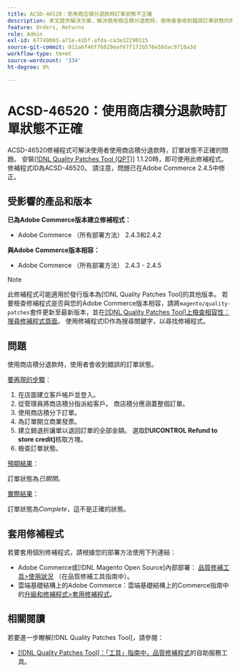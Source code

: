 ```yaml
---
title: ACSD-46520：使用商店積分退款時訂單狀態不正確
description: 本文提供解決方案，解決使用商店積分退款時，使用者會收到錯誤訂單狀態的問題。
feature: Orders, Returns
role: Admin
exl-id: 67740003-a71e-41bf-afda-ca3e32290115
source-git-commit: 011a6f46f76029eaf67f172b576e58dac9710a3d
workflow-type: tm+mt
source-wordcount: '334'
ht-degree: 0%

---
```


# ACSD-46520：使用商店積分退款時訂單狀態不正確

ACSD-46520修補程式可解決使用者使用商店積分退款時，訂單狀態不正確的問題。 安裝[[!DNL Quality Patches Tool (QPT)]](https://experienceleague.adobe.com/en/docs/commerce-operations/tools/quality-patches-tool/quality-patches-tool-to-self-serve-quality-patches) 1.1.20時，即可使用此修補程式。 修補程式ID為ACSD-46520。 請注意，問題已在Adobe Commerce 2.4.5中修正。

## 受影響的產品和版本

**已為Adobe Commerce版本建立修補程式：**

* Adobe Commerce （所有部署方法） 2.4.3和2.4.2

**與Adobe Commerce版本相容：**

* Adobe Commerce （所有部署方法） 2.4.3 - 2.4.5

>[!NOTE]
>
>此修補程式可能適用於發行版本為[!DNL Quality Patches Tool]的其他版本。 若要檢查修補程式是否與您的Adobe Commerce版本相容，請將`magento/quality-patches`套件更新至最新版本，並在[[!DNL Quality Patches Tool]上檢查相容性：搜尋修補程式頁面](https://experienceleague.adobe.com/tools/commerce-quality-patches/index.html)。 使用修補程式ID作為搜尋關鍵字，以尋找修補程式。

## 問題

使用商店積分退款時，使用者會收到錯誤的訂單狀態。

<u>要再現的步驟</u>：

1. 在店面建立客戶帳戶並登入。
1. 從管理員將商店積分指派給客戶。 商店積分應涵蓋整個訂單。
1. 使用商店積分下訂單。
1. 為訂單開立商業發票。
1. 建立銷退折讓單以退回訂單的全部金額。
選取&#x200B;**[!UICONTROL Refund to store credit]**&#x200B;核取方塊。
1. 檢查訂單狀態。

<u>預期結果</u>：

訂單狀態為&#x200B;*已關閉*。

<u>實際結果</u>：

訂單狀態為&#x200B;*Complete*，這不是正確的狀態。

## 套用修補程式

若要套用個別修補程式，請根據您的部署方法使用下列連結：

* Adobe Commerce或[!DNL Magento Open Source]內部部署： [品質修補工具>使用狀況](/help/tools/quality-patches-tool/usage.md) （在品質修補工具指南中）。
* 雲端基礎結構上的Adobe Commerce：雲端基礎結構上的Commerce指南中的[升級和修補程式>套用修補程式](https://experienceleague.adobe.com/docs/commerce-cloud-service/user-guide/develop/upgrade/apply-patches.html)。

## 相關閱讀

若要進一步瞭解[!DNL Quality Patches Tool]，請參閱：

* [[!DNL Quality Patches Tool]：「工具」指南中，品質修補程式](/help/tools/quality-patches-tool/quality-patches-tool-to-self-serve-quality-patches.md)的自助服務工具。
